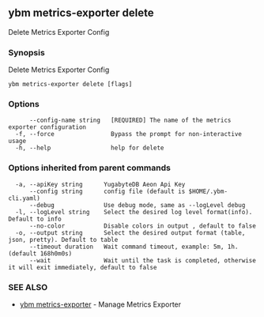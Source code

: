 ## ybm metrics-exporter delete

Delete Metrics Exporter Config

### Synopsis

Delete Metrics Exporter Config

```
ybm metrics-exporter delete [flags]
```

### Options

```
      --config-name string   [REQUIRED] The name of the metrics exporter configuration
  -f, --force                Bypass the prompt for non-interactive usage
  -h, --help                 help for delete
```

### Options inherited from parent commands

```
  -a, --apiKey string      YugabyteDB Aeon Api Key
      --config string      config file (default is $HOME/.ybm-cli.yaml)
      --debug              Use debug mode, same as --logLevel debug
  -l, --logLevel string    Select the desired log level format(info). Default to info
      --no-color           Disable colors in output , default to false
  -o, --output string      Select the desired output format (table, json, pretty). Default to table
      --timeout duration   Wait command timeout, example: 5m, 1h. (default 168h0m0s)
      --wait               Wait until the task is completed, otherwise it will exit immediately, default to false
```

### SEE ALSO

* [ybm metrics-exporter](ybm_metrics-exporter.md)	 - Manage Metrics Exporter

